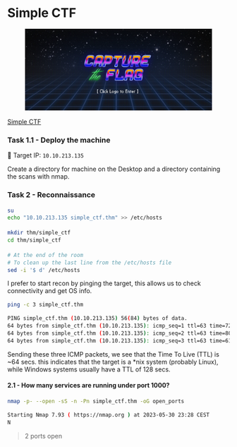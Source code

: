 # Simple CTF

<figure><img src=".gitbook/assets/f28ade2b51eb7aeeac91002d41f29c47 (1).png" alt=""><figcaption></figcaption></figure>

[Simple CTF](https://tryhackme.com/room/easyctf)

### Task 1.1 - Deploy the machine

🎯 Target IP: `10.10.213.135`

Create a directory for machine on the Desktop and a directory containing the scans with nmap.

### Task 2 - Reconnaissance

```bash
su
echo "10.10.213.135 simple_ctf.thm" >> /etc/hosts

mkdir thm/simple_ctf
cd thm/simple_ctf

# At the end of the room
# To clean up the last line from the /etc/hosts file
sed -i '$ d' /etc/hosts
```

I prefer to start recon by pinging the target, this allows us to check connectivity and get OS info.

```bash
ping -c 3 simple_ctf.thm
```

```bash
PING simple_ctf.thm (10.10.213.135) 56(84) bytes of data.
64 bytes from simple_ctf.thm (10.10.213.135): icmp_seq=1 ttl=63 time=72.8 ms
64 bytes from simple_ctf.thm (10.10.213.135): icmp_seq=2 ttl=63 time=80.6 ms
64 bytes from simple_ctf.thm (10.10.213.135): icmp_seq=3 ttl=63 time=61.8 ms
```

Sending these three ICMP packets, we see that the Time To Live (TTL) is \~64 secs. this indicates that the target is a \*nix system (probably Linux), while Windows systems usually have a TTL of 128 secs.

#### 2.1 - How many services are running under port 1000? 

```bash
nmap -p- --open -sS -n -Pn simple_ctf.thm -oG open_ports
```

```bash
Starting Nmap 7.93 ( https://nmap.org ) at 2023-05-30 23:28 CEST
N
```

> 2 ports open

